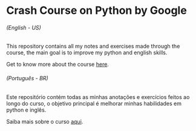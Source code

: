 # Crash Course on Python by Google

###### (English - US)
This repository contains all my notes and exercises made through the course, the main goal is to improve my python and english skills.

Get to know more about the course [here](https://coursera.org/share/3243f9873e6ff135bc89faefdea783c1).

###### (Português - BR)
Este repositório contém todas as minhas anotações e exercícios feitos ao longo do curso, o objetivo principal é melhorar minhas habilidades em python e inglês.

Saiba mais sobre o curso [aqui](https://coursera.org/share/3243f9873e6ff135bc89faefdea783c1).


